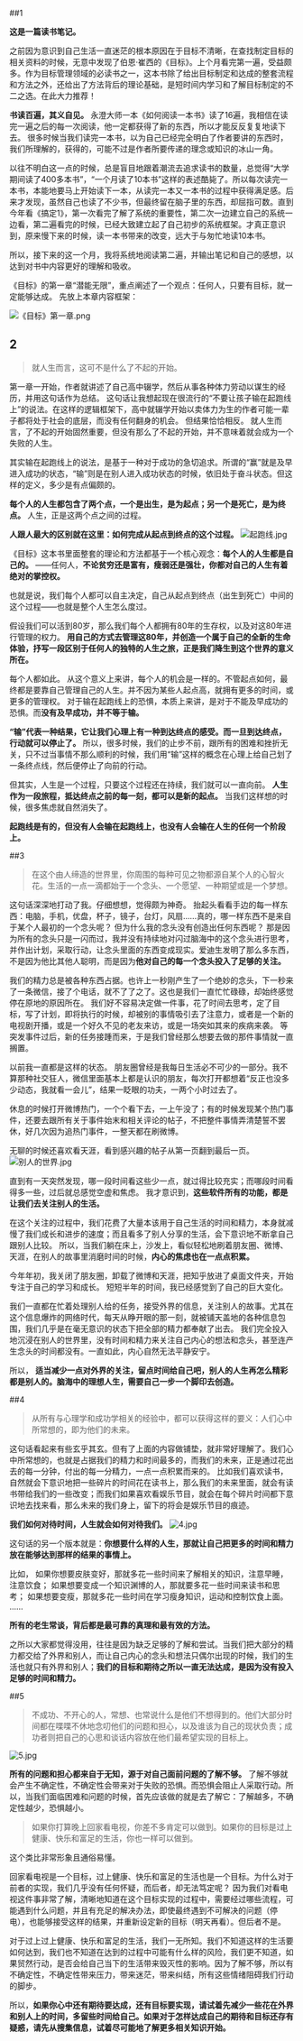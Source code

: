 ##1

**这是一篇读书笔记。**

之前因为意识到自己生活一直迷茫的根本原因在于目标不清晰，在查找制定目标的相关资料的时候，无意中发现了伯恩·崔西的《目标》。上个月看完第一遍，受益颇多。作为目标管理领域的必读书之一，这本书除了给出目标制定和达成的整套流程和方法之外，还给出了方法背后的理论基础，是短时间内学习和了解目标制定的不二之选。在此大力推荐！

**书读百遍，其义自见。**
永澄大师一本《如何阅读一本书》读了16遍，我相信在读完一遍之后的每一次阅读，他一定都获得了新的东西，所以才能反反复复地读下去。
很多时候当我们读完一本书，以为自己已经完全明白了作者要讲的东西时，我们所理解的，获得的，可能不过是作者所要传递的理念或知识的冰山一角。

以往不明白这一点的时候，总是盲目地跟着潮流去追求读书的数量，总觉得“大学期间读了400多本书”，“一个月读了10本书”这样的表述酷毙了。所以每次读完一本书，本能地要马上开始读下一本，从读完一本又一本书的过程中获得满足感。后来才发现，虽然自己也读了不少书，但最终留在脑子里的东西，却屈指可数。直到今年看《搞定1》，第一次看完了解了系统的重要性，第二次一边建立自己的系统一边看，第二遍看完的时候，已经大致建立起了自己初步的系统框架。才真正意识到，原来慢下来的时候，读一本书带来的改变，远大于与匆忙地读10本书。

所以，接下来的这一个月，我将系统地阅读第二遍，并输出笔记和自己的感想，以达到对书中内容更好的理解和吸收。

《目标》的第一章“潜能无限”，重点阐述了一个观点：任何人，只要有目标，就一定能够达成。
先放上本章内容框架：

![《目标》第一章.png](http://upload-images.jianshu.io/upload_images/5888920-d7bc4b4a58184075.png?imageMogr2/auto-orient/strip%7CimageView2/2/w/1240)

## 2

>就人生而言，这可不是什么了不起的开始。

第一章一开始，作者就讲述了自己高中辍学，然后从事各种体力劳动以谋生的经历，并用这句话作为总结。
这句话让我想起现在很流行的“不要让孩子输在起跑线上”的说法。在这样的逻辑框架下，高中就辍学开始以卖体力为生的作者可能一辈子都将处于社会的底层，而没有任何翻身的机会。
但结果恰恰相反。
就人生而言，了不起的开始固然重要，但没有那么了不起的开始，并不意味着就会成为一个失败的人生。

其实输在起跑线上的说法，是基于一种对于成功的急切追求。所谓的“赢”就是及早进入成功的状态，“输”则是在别人进入成功状态的时候，依旧处于奋斗状态。但这样的定义，多少是有点偏颇的。

**每个人的人生都包含了两个点，一个是出生，是为起点；另一个是死亡，是为终点。**
人生，正是这两个点之间的过程。

**人跟人最大的区别就在这里：如何完成从起点到终点的这个过程。**
![起跑线.jpg](http://upload-images.jianshu.io/upload_images/5888920-22af97d1af407416.jpg?imageMogr2/auto-orient/strip%7CimageView2/2/w/1240)

《目标》这本书里面整套的理论和方法都基于一个核心观念：**每个人的人生都是自己的。** ——任何人，**不论贫穷还是富有，瘦弱还是强壮，你都对自己的人生有着绝对的掌控权。**

也就是说，我们每个人都可以自主决定，自己从起点到终点（出生到死亡）中间的这个过程——也就是整个人生怎么度过。

假设我们可以活到80岁，那么我们每个人都拥有80年的生存权，以及对这80年进行管理的权力。
**用自己的方式去管理这80年，并创造一个属于自己的全新的生命体验，抒写一段区别于任何人的独特的人生之旅，正是我们降生到这个世界的意义所在。**

每个人都如此。
从这个意义上来讲，每个人的机会是一样的。不管起点如何，最终都是要靠自己管理自己的人生。并不因为某些人起点高，就拥有更多的时间，或更多的管理权。
对于输在起跑线上的恐惧，本质上来讲，是对于不能及早成功的恐惧。而**没有及早成功，并不等于输。**

**“输”代表一种结果，它让我们心理上有一种到达终点的感受。而一旦到达终点，行动就可以停止了。**
所以，很多时候，我们的止步不前，跟所有的困难和挫折无关，只不过当事情不那么顺利的时候，我们用“输”这样的概念在心理上给自己划了一条终点线，然后便停止了向前的行动。

但其实，人生是一个过程，只要这个过程还在持续，我们就可以一直向前。
**人生作为一段旅程，抵达终点之前的每一刻，都可以是新的起点。**
当我们这样想的时候，很多焦虑就自然消失了。

**起跑线是有的，但没有人会输在起跑线上，也没有人会输在人生的任何一个阶段上。**

##3

>在这个由人缔造的世界里，你周围的每种可见之物都源自某个人的心智火花。生活的一点一滴都始于一个念头、一个愿望、一种期望或是一个梦想。

这句话深深地打动了我。仔细想想，觉得颇为神奇。
抬起头看看手边的每一样东西：电脑，手机，优盘，杯子，镜子，台灯，风扇……真的，哪一样东西不是来自于某个人最初的一个念头呢？
但为什么我的念头没有创造出任何东西呢？
那是因为所有的念头只是一闪而过，我并没有持续地对闪过脑海中的这个念头进行思考，并作出计划，采取行动，让念头里面的东西变成现实。爱迪生发明了那么多东西，不是因为他比其他人聪明，而是因为**他对自己的每一个念头投入了足够的关注。**

我们的精力总是被各种东西占据。也许上一秒刚产生了一个绝妙的念头，下一秒来了一条微信，接了个电话，就不了了之了。这也是我们一直忙忙碌碌，却始终感觉停在原地的原因所在。
我们好不容易决定做一件事，花了时间去思考，定了目标，写了计划，即将执行的时候，却被别的事情吸引去了注意力，或者是一个新的电视剧开播，或是一个好久不见的老友来访，或是一场突如其来的疾病来袭。
等突发事件过后，新的任务接踵而来，于是我们曾经那么想要去做的那件事情就一直搁置。

以前我一直都是这样的状态。
朋友圈曾经是我每日生活必不可少的一部分。我不算那种社交狂人，微信里面基本上都是认识的朋友，每次打开都想着“反正也没多少动态，我就看一会儿”，结果一眨眼的功夫，一两个小时过去了。

休息的时候打开微博热门，一个个看下去，一上午没了；有的时候发现某个热门事件，还要去跟所有关于事件始末和相关评论的帖子，不把整件事情弄清楚誓不罢休，好几次因为追热门事件，一整天都在刷微博。

无聊的时候还喜欢看天涯，看到感兴趣的帖子从第一页翻到最后一页。
![别人的世界.jpg](http://upload-images.jianshu.io/upload_images/5888920-6ab38c8259a60e86.jpg?imageMogr2/auto-orient/strip%7CimageView2/2/w/1240)

直到有一天突然发现，哪一段时间看这些少一点，就过得比较充实；而哪段时间看得多一些，过后就总感觉空虚和焦虑。
我才意识到，**这些软件所有的功能，都是让我们去关注别人的生活。**

在这个关注的过程中，我们花费了大量本该用于自己生活的时间和精力，本身就减慢了我们成长和进步的速度；而且看多了别人分享的生活，会下意识地不断拿自己跟别人比较。
所以，当我们躺在床上，沙发上，看似轻松地刷着朋友圈、微博、天涯，在别人的故事里消磨时间的时候，**内心的焦虑也在一点点积累。**

今年年初，我关闭了朋友圈，卸载了微博和天涯，把知乎放进了桌面文件夹，开始专注于自己的学习和成长。
短短半年的时间，我已经感觉到了自己的巨大变化。

我们一直都在忙着处理别人给的任务，接受外界的信息，关注别人的故事。尤其在这个信息爆炸的网络时代，每天从睁开眼的那一刻，就被铺天盖地的各种信息包围，我们几乎是在毫无意识的状态下把全部的精力都奉献了出去。
我们完全投入地沉浸在别人的世界里，没有时间和精力来关注自己内心的想法和念头，甚至连产生念头的时间都没有。一直如此，内心自然无法平静安宁。

所以，
**适当减少一点对外界的关注，留点时间给自己吧，别人的人生再怎么精彩都是别人的。脑海中的理想人生，需要自己一步一个脚印去创造。**

##4

> 从所有与心理学和成功学相关的经验中，都可以获得这样的要义：人们心中所常想的，即为他们的未来。

这句话看起来有些玄乎其玄。但有了上面的内容做铺垫，就非常好理解了。我们心中所常想的，也就是占据我们的精力和时间最多的，而我们的未来，正是通过花出去的每一分钟，付出的每一分精力，一点一点积累而来的。
比如我们喜欢读书，自然就会下意识地把一些碎片的时间花在读书上，那么我们的未来里面，就会有读书带给我们的一些改变；而我们如果喜欢看娱乐节目，就会在每个碎片时间都下意识地去找来看，那么未来的我们身上，留下的将会是娱乐节目的痕迹。

**我们如何对待时间，人生就会如何对待我们。**
![4.jpg](http://upload-images.jianshu.io/upload_images/5888920-01f96acea57ae544.jpg?imageMogr2/auto-orient/strip%7CimageView2/2/w/1240)

这句话的另一个版本就是：**你想要什么样的人生，那就让自己把更多的时间和精力放在能够达到那样的结果的事情上。**

比如，
如果你想要皮肤变好，那就多花一些时间来了解相关的知识，注意早睡，注意饮食；
如果想要变成一个知识渊博的人，那就要多花一些时间来读书和思考；
如果想要变瘦，那就多花一些时间在学习瘦身知识，运动和控制饮食上面。
……

**所有的老生常谈，背后都是最可靠的真理和最有效的方法。**

之所以大家都觉得没用，往往是因为缺乏足够的了解和尝试。当我们把大部分的精力都交给了外界和别人，而让自己内心的念头和想法只偶尔出现的时候，我们的生活也就只有外界和别人；**我们的目标和期待之所以一直无法达成，是因为没有投入足够的时间和精力。**

##5

>不成功、不开心的人，常想、也常说什么是他们不想得到的。他们大部分时间都在喋喋不休地念叨他们的问题和担心，以及谁该为自己的现状负责；成功者则把自己的心思和谈话内容放在他们最希望实现的目标上。

![5.jpg](http://upload-images.jianshu.io/upload_images/5888920-e049020b61b86ad8.jpg?imageMogr2/auto-orient/strip%7CimageView2/2/w/1240)

**所有的问题和担心都来自于无知，源于对自己面前问题的了解不够。** 
了解不够就会产生不确定性，不确定性会带来对于失败的恐惧。而恐惧会阻止人采取行动。所以，当我们面临困难和问题的时候，首先应该做的就是去了解它：了解越多，不确定性越少，恐惧越小。

>如果你打算晚上回家看电视，你差不多肯定可以做到。如果你的目标是过上健康、快乐和富足的生活，你也一样可以做到。

这个类比非常形象且通俗易懂。

回家看电视是一个目标，过上健康、快乐和富足的生活也是一个目标。为什么对于前者的实现，我们几乎没有任何怀疑，而后者，却无法笃定呢？
因为我们对看电视这件事非常了解，清晰地知道在这个目标实现的过程中，需要经过哪些流程，可能遇到什么问题，并且有充足的解决办法，即使最终遇到不可解决的问题（停电），也能够接受这样的结果，并重新设定新的目标（明天再看）。但后者不是。

对于过上过上健康、快乐和富足的生活，我们一无所知。我们不知道这样的生活要如何达到，我们也不知道在达到的过程中可能有什么样的风险，我们更不知道，如果贸然行动，是否会给自己当下的生活带来毁灭性的影响。因为了解不够，所以有不确定性，不确定性带来压力，带来迷茫，带来纠结，所有这些情绪阻碍我们行动的脚步。

所以，**如果你心中还有期待要达成，还有目标要实现，请试着先减少一些花在外界和别人上的时间，多留些时间给自己。如果对于怎样达成自己的期待和目标还存有疑惑，请先从搜集信息，试着尽可能地了解更多相关知识开始。**
